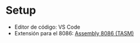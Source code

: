 # Setup

- Editor de código: VS Code
- Extensión para el 8086: [Assembly 8086 (TASM)](https://marketplace.visualstudio.com/items?itemName=Roncho.assembly-8086)
